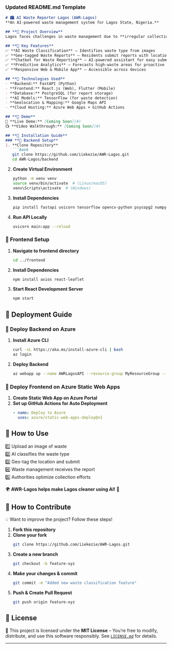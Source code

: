 ### **Updated README.md Template**

```md
# 🏙️ AI Waste Reporter Lagos (AWR-Lagos)
**An AI-powered waste management system for Lagos State, Nigeria.**  

## **🔹 Project Overview**
Lagos faces challenges in waste management due to **irregular collection, illegal dumping, and inefficient waste disposal routes**. This project, **AWR-Lagos**, provides an **AI-powered waste reporting system** that allows **residents to report waste issues**, classify waste types using AI, and assist waste management authorities in optimizing collection efforts.

## **🔹 Key Features**
✅ **AI Waste Classification** – Identifies waste type from images  
✅ **Geo-tagged Waste Reports** – Residents submit reports with location data  
✅ **Chatbot for Waste Reporting** – AI-powered assistant for easy submission  
✅ **Predictive Analytics** – Forecasts high-waste areas for proactive collection  
✅ **Responsive Web & Mobile App** – Accessible across devices  

## **🔹 Technologies Used**
- **Backend:** FastAPI (Python)
- **Frontend:** React.js (Web), Flutter (Mobile)
- **Database:** PostgreSQL (for report storage)
- **AI Models:** TensorFlow (for waste detection)
- **Geolocation & Mapping:** Google Maps API
- **Cloud Hosting:** Azure Web Apps + GitHub Actions  

## **🔹 Demo**
🚀 **Live Demo:** [Coming Soon](#)  
📺 **Video Walkthrough:** [Coming Soon](#)  

## **🔹 Installation Guide**
### **🔸 Backend Setup**
1. **Clone Repository**
   ```bash
   git clone https://github.com/iiekezie/AWR-Lagos.git
   cd AWR-Lagos/backend
   ```
2. **Create Virtual Environment**
   ```bash
   python -m venv venv
   source venv/bin/activate  # (Linux/macOS)
   venv\Scripts\activate  # (Windows)
   ```
3. **Install Dependencies**
   ```bash
   pip install fastapi uvicorn tensorflow opencv-python psycopg2 numpy
   ```
4. **Run API Locally**
   ```bash
   uvicorn main:app --reload
   ```

### **🔸 Frontend Setup**
1. **Navigate to frontend directory**
   ```bash
   cd ../frontend
   ```
2. **Install Dependencies**
   ```bash
   npm install axios react-leaflet
   ```
3. **Start React Development Server**
   ```bash
   npm start
   ```

## **🔹 Deployment Guide**
### **🔸 Deploy Backend on Azure**
1. **Install Azure CLI**
   ```bash
   curl -sL https://aka.ms/install-azure-cli | bash
   az login
   ```
2. **Deploy Backend**
   ```bash
   az webapp up --name AWRLagosAPI --resource-group MyResourceGroup --runtime PYTHON:3.8
   ```

### **🔸 Deploy Frontend on Azure Static Web Apps**
1. **Create Static Web App on Azure Portal**
2. **Set up GitHub Actions for Auto Deployment**
   ```yaml
   - name: Deploy to Azure
     uses: azure/static-web-apps-deploy@v1
   ```

## **🔹 How to Use**
1️⃣ Upload an image of waste  
2️⃣ AI classifies the waste type  
3️⃣ Geo-tag the location and submit  
4️⃣ Waste management receives the report  
5️⃣ Authorities optimize collection efforts  

🌍 **AWR-Lagos helps make Lagos cleaner using AI!** 🚀  

## **🔹 How to Contribute**
💡 Want to improve the project? Follow these steps!  
1. **Fork this repository**  
2. **Clone your fork**  
   ```bash
   git clone https://github.com/iiekezie/AWR-Lagos.git
   ```
3. **Create a new branch**  
   ```bash
   git checkout -b feature-xyz
   ```
4. **Make your changes & commit**  
   ```bash
   git commit -m "Added new waste classification feature"
   ```
5. **Push & Create Pull Request**  
   ```bash
   git push origin feature-xyz
   ```

## **🔹 License**
📜 This project is licensed under the **MIT License** – You’re free to modify, distribute, and use this software responsibly. See [`LICENSE.md`](LICENSE.md) for details.

---
